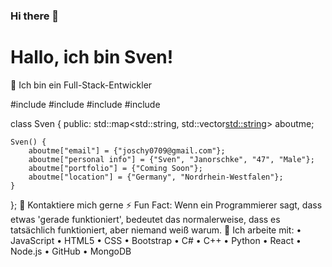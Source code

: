 ### Hi there 👋

# Hallo, ich bin Sven! 

 Ich bin ein Full-Stack-Entwickler

#include <iostream>
#include <string>
#include <vector>
#include <map>

class Sven {
public:
    std::map<std::string, std::vector<std::string>> aboutme;

    Sven() {
        aboutme["email"] = {"joschy0709@gmail.com"};
        aboutme["personal info"] = {"Sven", "Janorschke", "47", "Male"};
        aboutme["portfolio"] = {"Coming Soon"};
        aboutme["location"] = {"Germany", "Nordrhein-Westfalen"};
    }
};
💬 Kontaktiere mich gerne
⚡ Fun Fact: Wenn ein Programmierer sagt, dass etwas 'gerade funktioniert', bedeutet das    	 	           normalerweise, dass es tatsächlich funktioniert, aber niemand weiß warum.
🤔 Ich arbeite mit:
    • JavaScript
    • HTML5
    • CSS
    • Bootstrap
    • C#
    • C++
    • Python
    • React
    • Node.js
    • GitHub
    • MongoDB
